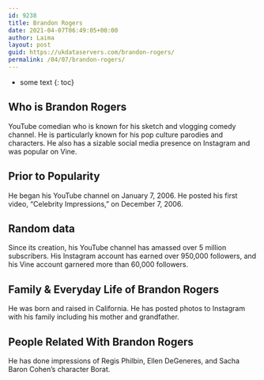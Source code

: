 ```yaml
---
id: 9238
title: Brandon Rogers
date: 2021-04-07T06:49:05+00:00
author: Laima
layout: post
guid: https://ukdataservers.com/brandon-rogers/
permalink: /04/07/brandon-rogers/
---
```


* some text
{: toc}


## Who is Brandon Rogers
                  
                  
                  
YouTube comedian who is known for his sketch and vlogging comedy channel. He is particularly known for his pop culture parodies and characters. He also has a sizable social media presence on Instagram and was popular on Vine.
                  
              
            
              
            
                
                
                
## Prior to Popularity
                  
                  
                  
He began his YouTube channel on January 7, 2006. He posted his first video, &#8220;Celebrity Impressions,&#8221; on December 7, 2006.
                  
              
            
              
            
                
                
                
## Random data
                  
                  
                  
Since its creation, his YouTube channel has amassed over 5 million subscribers. His Instagram account has earned over 950,000 followers, and his Vine account garnered more than 60,000 followers.
                  
              
            
              
            
                
                
                
## Family & Everyday Life of Brandon Rogers
                  
                  
                  
He was born and raised in California. He has posted photos to Instagram with his family including his mother and grandfather.
                  
              
            
              
            
                
                
                
## People Related With Brandon Rogers
                  
                  
                  
He has done impressions of Regis Philbin, Ellen DeGeneres, and Sacha Baron Cohen&#8217;s character Borat.
                  
              
            
              
            
                
              
            
              
              
            
            
              
            
          
          
          